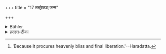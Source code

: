 +++
title = "17 तच्छ्रेष्ठञ् जन्म"

+++

<details><summary>Bühler</summary>

17. This (second) birth is the best. [^11] 


[^11]:  'Because it procures heavenly bliss and final liberation.'--Haradatta.
</details>

<details><summary>हरदत्त-टीका</summary>

## सूत्रम्
तच्छ्रेष्ठं जन्म ॥१७॥
### टिप्पनी
तद्विद्यातो जन्म श्रेष्ठं प्रशस्ततमम्, अभ्युदयनिःश्रेयसहेतुत्वात् ॥१७॥
</details>
